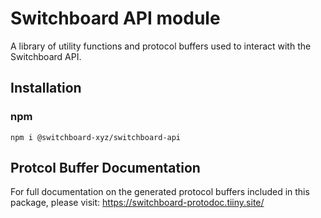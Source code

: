 # Switchboard API module

A library of utility functions and protocol buffers used to interact with
the Switchboard API.

## Installation

### npm

`npm i @switchboard-xyz/switchboard-api`

## Protcol Buffer Documentation

For full documentation on the generated protocol buffers included in this package,
please visit: https://switchboard-protodoc.tiiny.site/
